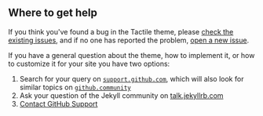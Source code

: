 ## Where to get help

If you think you've found a bug in the Tactile theme, please [check the existing issues](https://github.com/pages-themes/tactile/issues), and if no one has reported the problem, [open a new issue](https://github.com/pages-themes/tactile/issues/new).

If you have a general question about the theme, how to implement it, or how to customize it for your site you have two options:

1. Search for your query on [`support.github.com`](https://support.github.com/?q=pages+Tactile+theme), which will also look for similar topics on [`github.community`](https://github.community/search?q=pages+Tactile+theme)
2. Ask your question of the Jekyll community on [talk.jekyllrb.com](https://talk.jekyllrb.com/)
3. [Contact GitHub Support](https://github.com/contact?form%5Bsubject%5D=GitHub%20Pages%20theme%20pages-themes/tactile)
